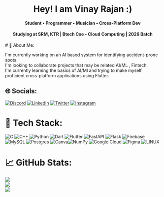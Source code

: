  <h1 align="center"> Hey! I am Vinay Rajan :)</h1>
 <h4 align="center">  Student • Programmer • Musician • Cross-Platform Dev </h4>
 <h4 align="center">  Studying at SRM, KTR | Btech Cse - Cloud Computing | 2026 Batch </h4>
# 💫 About Me:

I'm currently working on an AI based system for identifying accident-prone spots.<br>I'm looking to collaborate projects that may be related AI/ML , Fintech.<br>I'm currently learning the basics of AI/Ml and trying to make myself proficient cross-platform applications using Flutter.

## 🌐 Socials:

[![Discord](https://img.shields.io/badge/Discord-%237289DA.svg?logo=discord&logoColor=white)](https://discord.gg/https://discord.com/users/709417842256248943) [![LinkedIn](https://img.shields.io/badge/LinkedIn-%230077B5.svg?logo=linkedin&logoColor=white)](https://linkedin.com/in/https://www.linkedin.com/in/vinay-rajan-s-b63248250) [![Twitter](https://img.shields.io/badge/Twitter-%231DA1F2.svg?logo=Twitter&logoColor=white)](https://twitter.com/https://twitter.com/VinayRajanS) [![Instagram](https://img.shields.io/badge/Instagram-%23E4405F.svg?logo=Instagram&logoColor=white)](https://instagram.com/https://www.instagram.com/vin.ay._._)

# 🐧 Tech Stack:

![C](https://img.shields.io/badge/c-%2300599C.svg?style=flat&logo=c&logoColor=white) ![C++](https://img.shields.io/badge/c++-%2300599C.svg?style=flat&logo=c%2B%2B&logoColor=white) ![Python](https://img.shields.io/badge/python-3670A0?style=flat&logo=python&logoColor=ffdd54) ![Dart](https://img.shields.io/badge/dart-%230175C2.svg?style=flat&logo=dart&logoColor=white) ![Flutter](https://img.shields.io/badge/Flutter-%2302569B.svg?style=flat&logo=Flutter&logoColor=white) ![FastAPI](https://img.shields.io/badge/FastAPI-005571?style=flat&logo=fastapi) ![Flask](https://img.shields.io/badge/flask-%23000.svg?style=flat&logo=flask&logoColor=white) ![Firebase](https://img.shields.io/badge/firebase-%23039BE5.svg?style=flat&logo=firebase) ![MySQL](https://img.shields.io/badge/mysql-%2300f.svg?style=flat&logo=mysql&logoColor=white) ![Postgres](https://img.shields.io/badge/postgres-%23316192.svg?style=flat&logo=postgresql&logoColor=white) ![Canva](https://img.shields.io/badge/Canva-%2300C4CC.svg?style=flat&logo=Canva&logoColor=white)![NumPy](https://img.shields.io/badge/numpy-%23013243.svg?style=flat&logo=numpy&logoColor=white) ![Google Cloud](https://img.shields.io/badge/Google%20Cloud-%234285F4.svg?style=flat&logo=google-cloud&logoColor=white) ![Figma](https://img.shields.io/badge/figma-%23F24E1E.svg?style=flat&logo=figma&logoColor=white) ![LINUX](https://img.shields.io/badge/Linux-FCC624?style=flat&logo=linux&logoColor=black)

# 📈 GitHub Stats:
![](https://github-readme-stats.vercel.app/api?username=vinay-04&theme=nightowl&hide_border=true&include_all_commits=true&count_private=true)<br/>
![](https://github-readme-streak-stats.herokuapp.com/?user=vinay-04&theme=nightowl&hide_border=true)<br/>
![](https://github-readme-stats.vercel.app/api/top-langs/?username=vinay-04&theme=nightowl&hide_border=true&include_all_commits=true&count_private=true&layout=compact)

